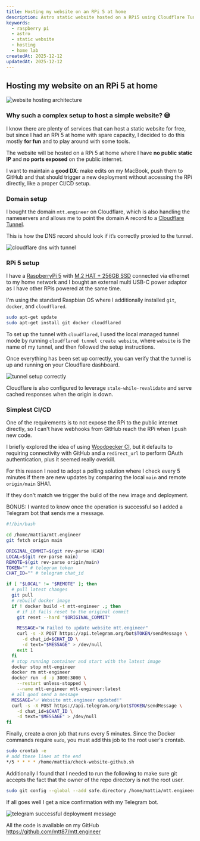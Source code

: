 ```yaml
---
title: Hosting my website on an RPi 5 at home
description: Astro static website hosted on a RPi5 using Cloudflare Tunnel.
keywords:
  - raspberry pi
  - astro
  - static website
  - hosting
  - home lab
createdAt: 2025-12-12
updatedAt: 2025-12-12
---
```


## Hosting my website on an RPi 5 at home

<img alt="website hosting architecture" src="/images/website_hosting_rpi.png" />

### Why such a complex setup to host a simple website? 😅

I know there are plenty of services that can host a static website for free, but since I had an RPi 5 at home with spare capacity, I decided to do this mostly **for fun** and to play around with some tools.

The website will be hosted on a RPi 5 at home where I have **no public static IP** and **no ports exposed** on the public internet.

I want to maintain a **good DX**: make edits on my MacBook, push them to GitHub and that should trigger a new deployment without accessing the RPi directly, like a proper CI/CD setup.

### Domain setup

I bought the domain `mtt.engineer` on Cloudflare, which is also handling the nameservers and allows me to point the domain A record to a [Cloudflare Tunnel](https://developers.cloudflare.com/cloudflare-one/connections/connect-networks/).

This is how the DNS record should look if it’s correctly proxied to the tunnel.

<img alt="cloudflare dns with tunnel" src="/images/cloudflare_dns_tunnel.png" />

### RPi 5 setup

I have a [RaspberryPi 5](https://www.raspberrypi.com/products/raspberry-pi-5/) with [M.2 HAT + 256GB SSD](https://www.raspberrypi.com/products/ssd-kit/) connected via ethernet to my home network and I bought an external multi USB-C power adaptor as I have other RPis powered at the same time.

I'm using the standard Raspbian OS where I additionally installed `git`, `docker`, and `cloudflared`.

```sh
sudo apt-get update
sudo apt-get install git docker cloudflared
```

To set up the tunnel with `cloudflared`, I used the local managed tunnel mode by running `cloudflared tunnel create website`, where `website` is the name of my tunnel, and then followed the setup instructions.

Once everything has been set up correctly, you can verify that the tunnel is up and running on your Cloudflare dashboard.

<img alt="tunnel setup correctly" src="/images/tunnel_setup_correctly.png" />

Cloudflare is also configured to leverage `stale-while-revalidate` and serve cached responses when the origin is down.

### Simplest CI/CD

One of the requirements is to not expose the RPi to the public internet directly, so I can't have webhooks from GitHub reach the RPi when I push new code.

I briefly explored the idea of using [Woodpecker CI](https://woodpecker-ci.org), but it defaults to requiring connectivity with GitHub and a `redirect_url` to perform OAuth authentication, plus it seemed really overkill.

For this reason I need to adopt a polling solution where I check every 5 minutes if there are new updates by comparing the local `main` and remote `origin/main` SHA1.

If they don't match we trigger the build of the new image and deployment.

BONUS: I wanted to know once the operation is successful so I added a Telegram bot that sends me a message.

```bash
#!/bin/bash

cd /home/mattia/mtt.engineer
git fetch origin main

ORIGINAL_COMMIT=$(git rev-parse HEAD)
LOCAL=$(git rev-parse main)
REMOTE=$(git rev-parse origin/main)
TOKEN="" # telegram token
CHAT_ID="" # telegram chat_id

if [ "$LOCAL" != "$REMOTE" ]; then
  # pull latest changes
  git pull
  # rebuild docker image
  if ! docker build -t mtt-engineer .; then
    # if it fails reset to the original commit
    git reset --hard "$ORIGINAL_COMMIT"

    MESSAGE="❌ Failed to update website mtt.engineer"
    curl -s -X POST https://api.telegram.org/bot$TOKEN/sendMessage \
      -d chat_id=$CHAT_ID \
      -d text="$MESSAGE" > /dev/null
    exit 1
  fi
  # stop running container and start with the latest image
  docker stop mtt-engineer
  docker rm mtt-engineer
  docker run -d -p 3000:3000 \
    --restart unless-stopped \
    --name mtt-engineer mtt-engineer:latest
  # all good send a message
  MESSAGE="✅ Website mtt.engineer updated!"
  curl -s -X POST https://api.telegram.org/bot$TOKEN/sendMessage \
    -d chat_id=$CHAT_ID \
    -d text="$MESSAGE" > /dev/null
fi
```

Finally, create a cron job that runs every 5 minutes. Since the Docker commands require `sudo`, you must add this job to the root user's crontab.

```sh
sudo crontab -e
# add these lines at the end
*/5 * * * * /home/mattia/check-website-github.sh
```

Additionally I found that I needed to run the following to make sure git accepts the fact that the owner of the repo directory is not the root user.

```sh
sudo git config --global --add safe.directory /home/mattia/mtt.engineer
```

If all goes well I get a nice confirmation with my Telegram bot.

<img alt="telegram successful deployment message" src="/images/telegram_bot_success.png" />

All the code is available on my GitHub https://github.com/mtt87/mtt.engineer
